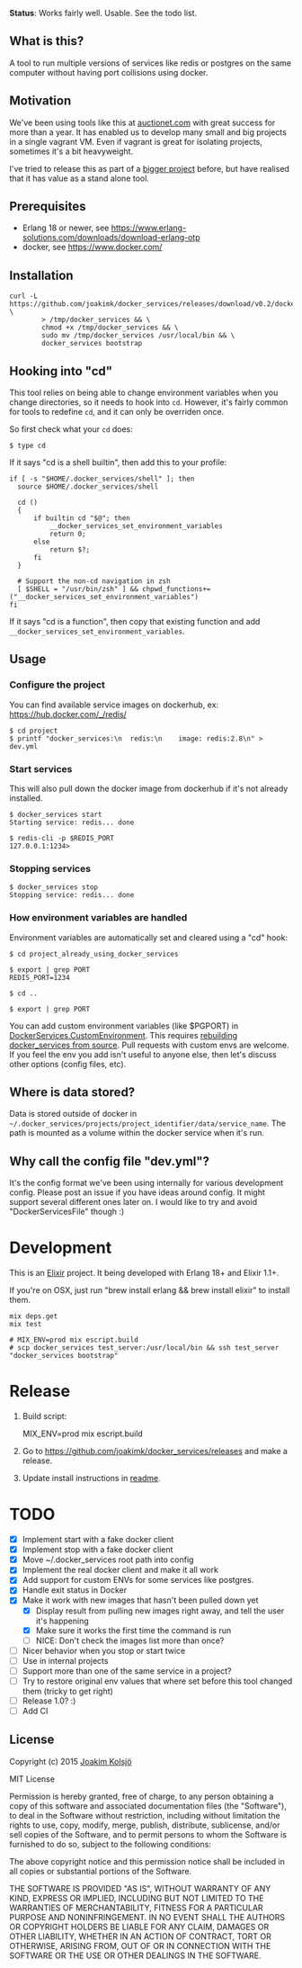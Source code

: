 **Status**: Works fairly well. Usable. See the todo list.

## What is this?

A tool to run multiple versions of services like redis or postgres on the same computer without having port collisions using docker.

## Motivation

We've been using tools like this at [auctionet.com](http://dev.auctionet.com) with great success for more than a year. It has enabled us to develop many small and big projects in a single vagrant VM. Even if vagrant is great for isolating projects, sometimes it's a bit heavyweight.

I've tried to release this as part of a [bigger project](https://github.com/joakimk/devbox-tools) before, but have realised that it has value as a stand alone tool.

## Prerequisites

* Erlang 18 or newer, see <https://www.erlang-solutions.com/downloads/download-erlang-otp>
* docker, see <https://www.docker.com/>

## Installation

    curl -L https://github.com/joakimk/docker_services/releases/download/v0.2/docker_services \
            > /tmp/docker_services && \
            chmod +x /tmp/docker_services && \
            sudo mv /tmp/docker_services /usr/local/bin && \
            docker_services bootstrap

## Hooking into "cd"

This tool relies on being able to change environment variables when you change directories, so it needs to hook into `cd`. However, it's fairly common for tools to redefine `cd`, and it can only be overriden once.

So first check what your `cd` does:

    $ type cd

If it says "cd is a shell builtin", then add this to your profile:

    if [ -s "$HOME/.docker_services/shell" ]; then
      source $HOME/.docker_services/shell

      cd ()
      {
          if builtin cd "$@"; then
              __docker_services_set_environment_variables
              return 0;
          else
              return $?;
          fi
      }

      # Support the non-cd navigation in zsh
      [ $SHELL = "/usr/bin/zsh" ] && chpwd_functions+=("__docker_services_set_environment_variables")
    fi

If it says "cd is a function", then copy that existing function and add `__docker_services_set_environment_variables`.

## Usage

### Configure the project

You can find available service images on dockerhub, ex: <https://hub.docker.com/_/redis/>

    $ cd project
    $ printf "docker_services:\n  redis:\n    image: redis:2.8\n" > dev.yml

### Start services

This will also pull down the docker image from dockerhub if it's not already installed.

    $ docker_services start
    Starting service: redis... done

    $ redis-cli -p $REDIS_PORT
    127.0.0.1:1234>

### Stopping services

    $ docker_services stop
    Stopping service: redis... done

### How environment variables are handled

Environment variables are automatically set and cleared using a "cd" hook:

    $ cd project_already_using_docker_services

    $ export | grep PORT
    REDIS_PORT=1234

    $ cd ..

    $ export | grep PORT

You can add custom environment variables (like $PGPORT) in [DockerServices.CustomEnvironment](/lib/docker_services/custom_environment.ex). This requires [rebuilding docker\_services from source](#development). Pull requests with custom envs are welcome. If you feel the env you add isn't useful to anyone else, then let's discuss other options (config files, etc).

## Where is data stored?

Data is stored outside of docker in `~/.docker_services/projects/project_identifier/data/service_name`. The path is mounted as a volume within the docker service when it's run.

## Why call the config file "dev.yml"?

It's the config format we've been using internally for various development config. Please post an issue if you have ideas around config. It might support several different ones later on. I would like to try and avoid "DockerServicesFile" though :)

# Development

This is an [Elixir](http://elixir-lang.org/) project. It being developed with Erlang 18+ and Elixir 1.1+.

If you're on OSX, just run "brew install erlang && brew install elixir" to install them.

    mix deps.get
    mix test

    # MIX_ENV=prod mix escript.build
    # scp docker_services test_server:/usr/local/bin && ssh test_server "docker_services bootstrap"

# Release

1) Build script:

    MIX_ENV=prod mix escript.build

2) Go to <https://github.com/joakimk/docker_services/releases> and make a release.

3) Update install instructions in [readme](https://github.com/joakimk/docker_services/edit/master/README.md).

# TODO

- [x] Implement start with a fake docker client
- [x] Implement stop with a fake docker client
- [x] Move ~/.docker\_services root path into config
- [x] Implement the real docker client and make it all work
- [x] Add support for custom ENVs for some services like postgres.
- [x] Handle exit status in Docker
- [x] Make it work with new images that hasn't been pulled down yet
  - [x] Display result from pulling new images right away, and tell the user it's happening
  - [x] Make sure it works the first time the command is run
  - [ ] NICE: Don't check the images list more than once?
- [ ] Nicer behavior when you stop or start twice
- [ ] Use in internal projects
- [ ] Support more than one of the same service in a project?
- [ ] Try to restore original env values that where set before this tool changed them (tricky to get right)
- [ ] Release 1.0? :)
- [ ] Add CI

## License

Copyright (c) 2015 [Joakim Kolsjö](https://twitter.com/joakimk)

MIT License

Permission is hereby granted, free of charge, to any person obtaining
a copy of this software and associated documentation files (the
"Software"), to deal in the Software without restriction, including
without limitation the rights to use, copy, modify, merge, publish,
distribute, sublicense, and/or sell copies of the Software, and to
permit persons to whom the Software is furnished to do so, subject to
the following conditions:

The above copyright notice and this permission notice shall be
included in all copies or substantial portions of the Software.

THE SOFTWARE IS PROVIDED "AS IS", WITHOUT WARRANTY OF ANY KIND,
EXPRESS OR IMPLIED, INCLUDING BUT NOT LIMITED TO THE WARRANTIES OF
MERCHANTABILITY, FITNESS FOR A PARTICULAR PURPOSE AND
NONINFRINGEMENT. IN NO EVENT SHALL THE AUTHORS OR COPYRIGHT HOLDERS BE
LIABLE FOR ANY CLAIM, DAMAGES OR OTHER LIABILITY, WHETHER IN AN ACTION
OF CONTRACT, TORT OR OTHERWISE, ARISING FROM, OUT OF OR IN CONNECTION
WITH THE SOFTWARE OR THE USE OR OTHER DEALINGS IN THE SOFTWARE.
